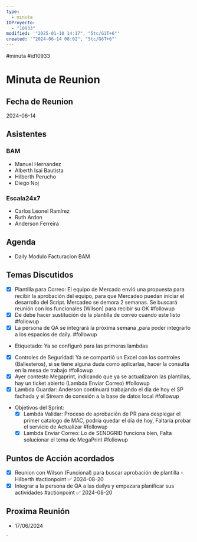 ```yaml
---
type:
  - minuta
IDProyecto:
  - "10933"
modified: '"2025-01-10 14:17", "5tc/G1T+6"'
created: '"2024-06-14 08:02", "5tc/G6T+6"'
---
```

#minuta 
#id10933 


# Minuta de Reunion 
## Fecha de Reunion
2024-06-14

## Asistentes

### BAM
* Manuel Hernandez
* Alberth Isai Bautista
* Hilberth Perucho
* Diego Noj
### Escala24x7
- Carlos Leonel Ramírez
-  Ruth Ardon
- Anderson Ferreira

## Agenda
* Daily Modulo Facturacion BAM
## Temas Discutidos
- [x] Plantilla para Correo: El equipo de Mercado envió una propuesta para recibir la aprobación del equipo, para que Mercadeo puedan iniciar el desarrollo del Script. Mercadeo se demora 2 semanas. Se buscará reunión con los funcionales (Wilson) para recibir su OK #followup
- [x] De debe hacer sustitución de la plantilla de correo cuando este listo #followup
- [x] La persona de QA se integrará la próxima semana ,para poder integrarlo a los espacios de daily. #followup
- Etiquetado: Ya se configuró para las primeras lambdas 
- [x] Controles de Seguridad: Ya se compartió un Excel con los controles (Ballesteros), si se tiene alguna duda como aplicarlas, hacer la consulta en la mesa de trabajo #followup
- [x] Ayer contesto Megaprint, indicando que ya se actualizaron las plantillas, hay un ticket abierto (Lambda Enviar Correo) #followup
- [x] Lambda Guardar: Anderson continuará trabajando el dia de hoy el SP fachada y el Stream de conexión a la base de datos local #followup
- Objetivos del Sprint:
	 - [x] Lambda Validar: Proceso de aprobación de PR para desplegar el primer catalogo de MAC, podría quedar el día de hoy, Faltaría probar el servicio de Actualizar #followup
	- [x] Lambda Enviar Correo: Lo de SENDGRID funciona bien, Falta solucionar el tema de MegaPrint #followup

## Puntos de Acción acordados
* [x] Reunion con Wilson (Funcional) para buscar aprobación de plantilla - Hilberth #actionpoint ✅ 2024-08-20
* [x] Integrar a la persona de QA a las dailys y empezara planificar sus actividades #actionpoint ✅ 2024-08-20

## Proxima Reunión
*   17/06/2024

`